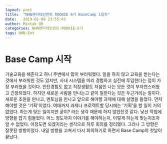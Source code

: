 ```yaml
---
layout: post
title:  "NHN엔터테인먼트 ROOKIE 6기 BaseCamp 1일차"
date:   2019-01-08 23:55:43
author: Mintak OH
categories: NHN엔터테인먼트-ROOKIE-6기
tags: NHN-Ent
---
```


# Base Camp 시작
기술교육을 해준다고 하니 주변에서 많이 부러워했다. 
일을 하지 않고 교육을 받는다는 것에서 부러워한 것도 있지만, 사내 시스템을 미리 경험하고 실전에 투입한다는 점이 가장 부러웠을 것이다. 
인턴경험도 없고 직장생활도 처음인 나는 모든 것이 부자연스러웠고 긴장되었다. 
하지만 새로운 사람을 만나는고 같이 일한다는 것은 두근거리는 일이다. 
새로운 조원을 만나고, 멘토님을 만나고 앞으로 해야할 과제에 대해 설명을 들었다. 
먼저 해야할 것은 '기획'이었다. 
여태까지 과제나 프로젝트할 당시에는 '기획'을 할 일이 거의 없었다. 
하는게 맞는 일이지만 굳이? 라는 생각 때문에 하지 않았던것 같다. 
낯선 작업에 방향을 잡기 힘들었다. 
어느 정도까지 이야기를 해야하는지, 이렇게 하는게 맞는지조차 알 수 없었다. 
이정도면 되겠지라는 생각으로 하루 회의를 정리했다. 
그러나 그 방향은 잘못된 방향이었다. 
내일 방향을 고쳐서 다시 회의하기로 하면서 Base Camp의 첫날이 끝났다.
